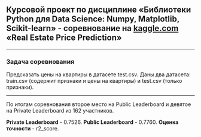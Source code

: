 ## Курсовой проект по дисциплине «Библиотеки Python для Data Science: Numpy, Matplotlib, Scikit-learn» - соревнование на [kaggle.com](https://www.kaggle.com/c/realestatepriceprediction/overview) «Real Estate Price Prediction»
***
### Задача соревнования
Предсказать цены на квартиры в датасете test.csv. Даны два датасета: train.csv (содержит признаки и цены на квартиры) и test.csv (только признаки).

---
По итогам соревнования второе место на Public Leaderboard и девятое на Private Leaderboard из 162 участников.

**Private Leaderboard** - 0.7526.    **Public Leaderboard** - 0.7760.   **Оценка точности** - r2_score.